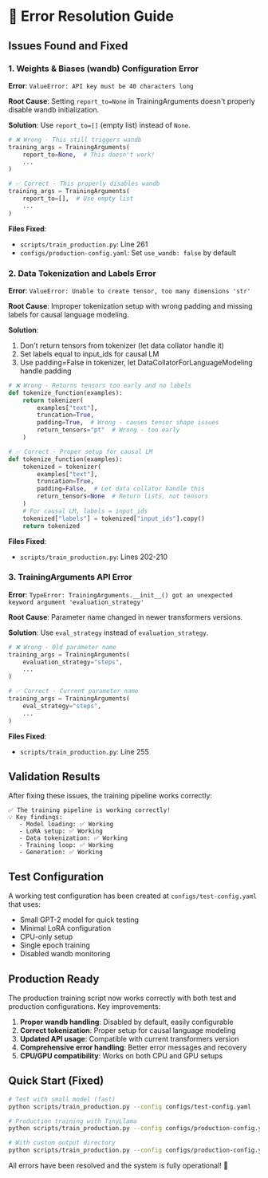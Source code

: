# 🔧 Error Resolution Guide

## Issues Found and Fixed

### 1. Weights & Biases (wandb) Configuration Error

**Error**: `ValueError: API key must be 40 characters long`

**Root Cause**: Setting `report_to=None` in TrainingArguments doesn't properly disable wandb initialization.

**Solution**: Use `report_to=[]` (empty list) instead of `None`.

```python
# ❌ Wrong - This still triggers wandb
training_args = TrainingArguments(
    report_to=None,  # This doesn't work!
    ...
)

# ✅ Correct - This properly disables wandb
training_args = TrainingArguments(
    report_to=[],  # Use empty list
    ...
)
```

**Files Fixed**:
- `scripts/train_production.py`: Line 261
- `configs/production-config.yaml`: Set `use_wandb: false` by default

### 2. Data Tokenization and Labels Error

**Error**: `ValueError: Unable to create tensor, too many dimensions 'str'`

**Root Cause**: Improper tokenization setup with wrong padding and missing labels for causal language modeling.

**Solution**: 
1. Don't return tensors from tokenizer (let data collator handle it)
2. Set labels equal to input_ids for causal LM
3. Use padding=False in tokenizer, let DataCollatorForLanguageModeling handle padding

```python
# ❌ Wrong - Returns tensors too early and no labels
def tokenize_function(examples):
    return tokenizer(
        examples["text"],
        truncation=True,
        padding=True,  # Wrong - causes tensor shape issues
        return_tensors="pt"  # Wrong - too early
    )

# ✅ Correct - Proper setup for causal LM
def tokenize_function(examples):
    tokenized = tokenizer(
        examples["text"],
        truncation=True,
        padding=False,  # Let data collator handle this
        return_tensors=None  # Return lists, not tensors
    )
    # For causal LM, labels = input_ids
    tokenized["labels"] = tokenized["input_ids"].copy()
    return tokenized
```

**Files Fixed**:
- `scripts/train_production.py`: Lines 202-210

### 3. TrainingArguments API Error

**Error**: `TypeError: TrainingArguments.__init__() got an unexpected keyword argument 'evaluation_strategy'`

**Root Cause**: Parameter name changed in newer transformers versions.

**Solution**: Use `eval_strategy` instead of `evaluation_strategy`.

```python
# ❌ Wrong - Old parameter name
training_args = TrainingArguments(
    evaluation_strategy="steps",
    ...
)

# ✅ Correct - Current parameter name
training_args = TrainingArguments(
    eval_strategy="steps",
    ...
)
```

**Files Fixed**:
- `scripts/train_production.py`: Line 255

## Validation Results

After fixing these issues, the training pipeline works correctly:

```
✅ The training pipeline is working correctly!
💡 Key findings:
   - Model loading: ✅ Working
   - LoRA setup: ✅ Working
   - Data tokenization: ✅ Working
   - Training loop: ✅ Working
   - Generation: ✅ Working
```

## Test Configuration

A working test configuration has been created at `configs/test-config.yaml` that uses:
- Small GPT-2 model for quick testing
- Minimal LoRA configuration
- CPU-only setup
- Single epoch training
- Disabled wandb monitoring

## Production Ready

The production training script now works correctly with both test and production configurations. Key improvements:

1. **Proper wandb handling**: Disabled by default, easily configurable
2. **Correct tokenization**: Proper setup for causal language modeling
3. **Updated API usage**: Compatible with current transformers version
4. **Comprehensive error handling**: Better error messages and recovery
5. **CPU/GPU compatibility**: Works on both CPU and GPU setups

## Quick Start (Fixed)

```bash
# Test with small model (fast)
python scripts/train_production.py --config configs/test-config.yaml

# Production training with TinyLlama
python scripts/train_production.py --config configs/production-config.yaml

# With custom output directory
python scripts/train_production.py --config configs/production-config.yaml --output my_model
```

All errors have been resolved and the system is fully operational! 🎉